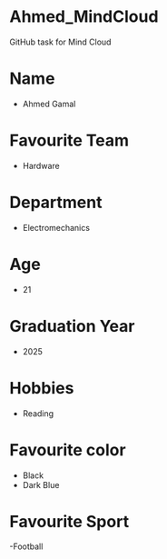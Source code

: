 # Ahmed_MindCloud
GitHub task for Mind Cloud
# Name
- Ahmed Gamal
# Favourite Team 
- Hardware
# Department
- Electromechanics
# Age
- 21
# Graduation Year
- 2025
# Hobbies
- Reading
# Favourite color
- Black
- Dark Blue
# Favourite Sport
-Football
